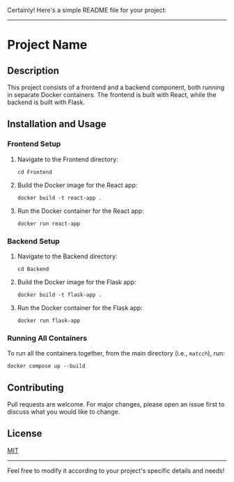 Certainly! Here's a simple README file for your project:

---

# Project Name

## Description
This project consists of a frontend and a backend component, both running in separate Docker containers. The frontend is built with React, while the backend is built with Flask.

## Installation and Usage

### Frontend Setup
1. Navigate to the Frontend directory:
    ```
    cd Frontend
    ```
2. Build the Docker image for the React app:
    ```
    docker build -t react-app .
    ```
3. Run the Docker container for the React app:
    ```
    docker run react-app
    ```

### Backend Setup
1. Navigate to the Backend directory:
    ```
    cd Backend
    ```
2. Build the Docker image for the Flask app:
    ```
    docker build -t flask-app .
    ```
3. Run the Docker container for the Flask app:
    ```
    docker run flask-app
    ```

### Running All Containers
To run all the containers together, from the main directory (i.e., `matcch`), run:
```
docker compose up --build
```

## Contributing
Pull requests are welcome. For major changes, please open an issue first to discuss what you would like to change.

## License
[MIT](https://choosealicense.com/licenses/mit/)

---

Feel free to modify it according to your project's specific details and needs!
